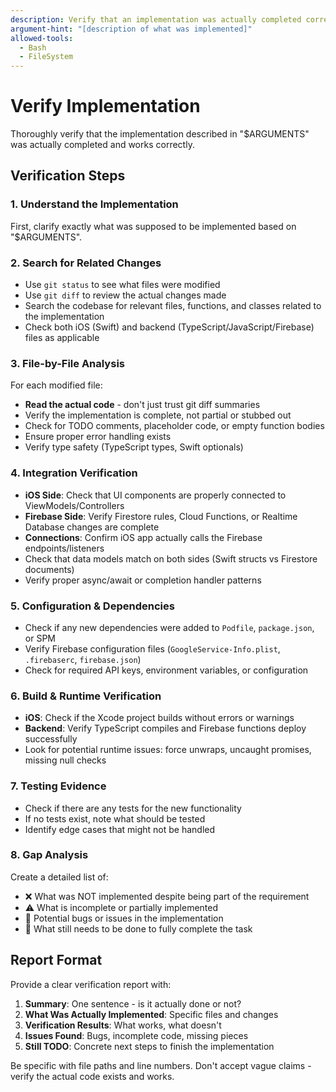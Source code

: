 ```yaml
---
description: Verify that an implementation was actually completed correctly
argument-hint: "[description of what was implemented]"
allowed-tools:
  - Bash
  - FileSystem
---
```


# Verify Implementation

Thoroughly verify that the implementation described in "$ARGUMENTS" was actually completed and works correctly.

## Verification Steps

### 1. Understand the Implementation
First, clarify exactly what was supposed to be implemented based on "$ARGUMENTS".

### 2. Search for Related Changes
- Use `git status` to see what files were modified
- Use `git diff` to review the actual changes made
- Search the codebase for relevant files, functions, and classes related to the implementation
- Check both iOS (Swift) and backend (TypeScript/JavaScript/Firebase) files as applicable

### 3. File-by-File Analysis
For each modified file:
- **Read the actual code** - don't just trust git diff summaries
- Verify the implementation is complete, not partial or stubbed out
- Check for TODO comments, placeholder code, or empty function bodies
- Ensure proper error handling exists
- Verify type safety (TypeScript types, Swift optionals)

### 4. Integration Verification
- **iOS Side**: Check that UI components are properly connected to ViewModels/Controllers
- **Firebase Side**: Verify Firestore rules, Cloud Functions, or Realtime Database changes are complete
- **Connections**: Confirm iOS app actually calls the Firebase endpoints/listeners
- Check that data models match on both sides (Swift structs vs Firestore documents)
- Verify proper async/await or completion handler patterns

### 5. Configuration & Dependencies
- Check if any new dependencies were added to `Podfile`, `package.json`, or SPM
- Verify Firebase configuration files (`GoogleService-Info.plist`, `.firebaserc`, `firebase.json`)
- Check for required API keys, environment variables, or configuration

### 6. Build & Runtime Verification
- **iOS**: Check if the Xcode project builds without errors or warnings
- **Backend**: Verify TypeScript compiles and Firebase functions deploy successfully
- Look for potential runtime issues: force unwraps, uncaught promises, missing null checks

### 7. Testing Evidence
- Check if there are any tests for the new functionality
- If no tests exist, note what should be tested
- Identify edge cases that might not be handled

### 8. Gap Analysis
Create a detailed list of:
- ❌ What was NOT implemented despite being part of the requirement
- ⚠️ What is incomplete or partially implemented
- 🐛 Potential bugs or issues in the implementation
- 📝 What still needs to be done to fully complete the task

## Report Format

Provide a clear verification report with:

1. **Summary**: One sentence - is it actually done or not?
2. **What Was Actually Implemented**: Specific files and changes
3. **Verification Results**: What works, what doesn't
4. **Issues Found**: Bugs, incomplete code, missing pieces
5. **Still TODO**: Concrete next steps to finish the implementation

Be specific with file paths and line numbers. Don't accept vague claims - verify the actual code exists and works.
